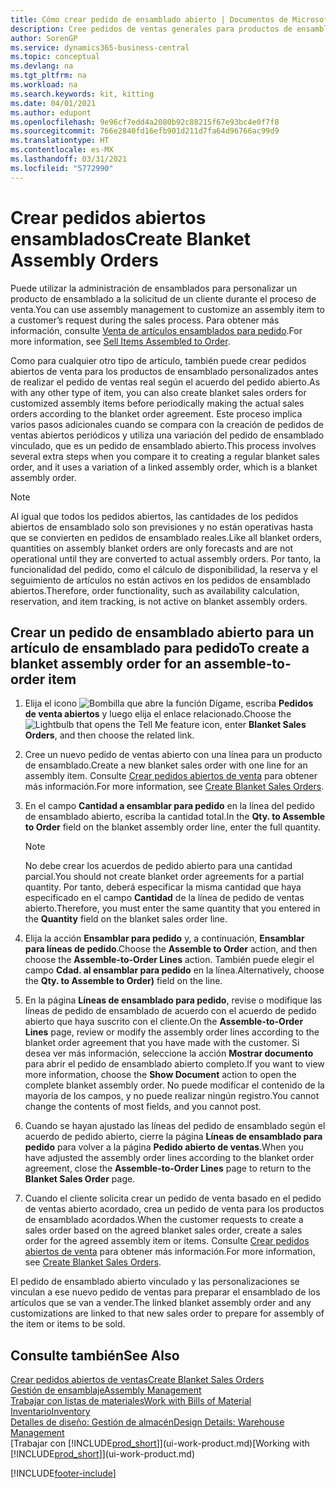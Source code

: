 ```yaml
---
title: Cómo crear pedido de ensamblado abierto | Documentos de Microsoft
description: Cree pedidos de ventas generales para productos de ensamblado personalizados antes de realizar periódicamente los pedidos de ventas reales según el acuerdo de pedido abierto.
author: SorenGP
ms.service: dynamics365-business-central
ms.topic: conceptual
ms.devlang: na
ms.tgt_pltfrm: na
ms.workload: na
ms.search.keywords: kit, kitting
ms.date: 04/01/2021
ms.author: edupont
ms.openlocfilehash: 9e96cf7edd4a2080b92c88215f67e93bc4e0f7f8
ms.sourcegitcommit: 766e2840fd16efb901d211d7fa64d96766ac99d9
ms.translationtype: HT
ms.contentlocale: es-MX
ms.lasthandoff: 03/31/2021
ms.locfileid: "5772990"
---
```

# <a name="create-blanket-assembly-orders"></a><span data-ttu-id="059e4-103">Crear pedidos abiertos ensamblados</span><span class="sxs-lookup"><span data-stu-id="059e4-103">Create Blanket Assembly Orders</span></span>
<span data-ttu-id="059e4-104">Puede utilizar la administración de ensamblados para personalizar un producto de ensamblado a la solicitud de un cliente durante el proceso de venta.</span><span class="sxs-lookup"><span data-stu-id="059e4-104">You can use assembly management to customize an assembly item to a customer’s request during the sales process.</span></span> <span data-ttu-id="059e4-105">Para obtener más información, consulte [Venta de artículos ensamblados para pedido](assembly-how-to-sell-items-assembled-to-order.md).</span><span class="sxs-lookup"><span data-stu-id="059e4-105">For more information, see [Sell Items Assembled to Order](assembly-how-to-sell-items-assembled-to-order.md).</span></span>  

 <span data-ttu-id="059e4-106">Como para cualquier otro tipo de artículo, también puede crear pedidos abiertos de venta para los productos de ensamblado personalizados antes de realizar el pedido de ventas real según el acuerdo del pedido abierto.</span><span class="sxs-lookup"><span data-stu-id="059e4-106">As with any other type of item, you can also create blanket sales orders for customized assembly items before periodically making the actual sales orders according to the blanket order agreement.</span></span> <span data-ttu-id="059e4-107">Este proceso implica varios pasos adicionales cuando se compara con la creación de pedidos de ventas abiertos periódicos y utiliza una variación del pedido de ensamblado vinculado, que es un pedido de ensamblado abierto.</span><span class="sxs-lookup"><span data-stu-id="059e4-107">This process involves several extra steps when you compare it to creating a regular blanket sales order, and it uses a variation of a linked assembly order, which is a blanket assembly order.</span></span>

> [!NOTE]  
>  <span data-ttu-id="059e4-108">Al igual que todos los pedidos abiertos, las cantidades de los pedidos abiertos de ensamblado solo son previsiones y no están operativas hasta que se convierten en pedidos de ensamblado reales.</span><span class="sxs-lookup"><span data-stu-id="059e4-108">Like all blanket orders, quantities on assembly blanket orders are only forecasts and are not operational until they are converted to actual assembly orders.</span></span> <span data-ttu-id="059e4-109">Por tanto, la funcionalidad del pedido, como el cálculo de disponibilidad, la reserva y el seguimiento de artículos no están activos en los pedidos de ensamblado abiertos.</span><span class="sxs-lookup"><span data-stu-id="059e4-109">Therefore, order functionality, such as availability calculation, reservation, and item tracking, is not active on blanket assembly orders.</span></span>  

## <a name="to-create-a-blanket-assembly-order-for-an-assemble-to-order-item"></a><span data-ttu-id="059e4-110">Crear un pedido de ensamblado abierto para un artículo de ensamblado para pedido</span><span class="sxs-lookup"><span data-stu-id="059e4-110">To create a blanket assembly order for an assemble\-to\-order item</span></span>  
1. <span data-ttu-id="059e4-111">Elija el icono ![Bombilla que abre la función Dígame](media/ui-search/search_small.png "Dígame qué desea hacer"), escriba **Pedidos de venta abiertos** y luego elija el enlace relacionado.</span><span class="sxs-lookup"><span data-stu-id="059e4-111">Choose the ![Lightbulb that opens the Tell Me feature](media/ui-search/search_small.png "Tell me what you want to do") icon, enter **Blanket Sales Orders**, and then choose the related link.</span></span>  
2. <span data-ttu-id="059e4-112">Cree un nuevo pedido de ventas abierto con una línea para un producto de ensamblado.</span><span class="sxs-lookup"><span data-stu-id="059e4-112">Create a new blanket sales order with one line for an assembly item.</span></span> <span data-ttu-id="059e4-113">Consulte [Crear pedidos abiertos de venta](sales-how-to-create-blanket-sales-orders.md) para obtener más información.</span><span class="sxs-lookup"><span data-stu-id="059e4-113">For more information, see [Create Blanket Sales Orders](sales-how-to-create-blanket-sales-orders.md).</span></span>  
3. <span data-ttu-id="059e4-114">En el campo **Cantidad a ensamblar para pedido** en la línea del pedido de ensamblado abierto, escriba la cantidad total.</span><span class="sxs-lookup"><span data-stu-id="059e4-114">In the **Qty. to Assemble to Order** field on the blanket assembly order line, enter the full quantity.</span></span>

    > [!NOTE]  
    >  <span data-ttu-id="059e4-115">No debe crear los acuerdos de pedido abierto para una cantidad parcial.</span><span class="sxs-lookup"><span data-stu-id="059e4-115">You should not create blanket order agreements for a partial quantity.</span></span> <span data-ttu-id="059e4-116">Por tanto, deberá especificar la misma cantidad que haya especificado en el campo **Cantidad** de la línea de pedido de ventas abierto.</span><span class="sxs-lookup"><span data-stu-id="059e4-116">Therefore, you must enter the same quantity that you entered in the **Quantity** field on the blanket sales order line.</span></span>  

4. <span data-ttu-id="059e4-117">Elija la acción **Ensamblar para pedido** y, a continuación, **Ensamblar para líneas de pedido**.</span><span class="sxs-lookup"><span data-stu-id="059e4-117">Choose the **Assemble to Order** action, and then choose the **Assemble-to-Order Lines** action.</span></span> <span data-ttu-id="059e4-118">También puede elegir el campo **Cdad. al ensamblar para pedido** en la línea.</span><span class="sxs-lookup"><span data-stu-id="059e4-118">Alternatively, choose the **Qty. to Assemble to Order)** field on the line.</span></span>  
5. <span data-ttu-id="059e4-119">En la página **Líneas de ensamblado para pedido**, revise o modifique las líneas de pedido de ensamblado de acuerdo con el acuerdo de pedido abierto que haya suscrito con el cliente.</span><span class="sxs-lookup"><span data-stu-id="059e4-119">On the **Assemble-to-Order Lines** page, review or modify the assembly order lines according to the blanket order agreement that you have made with the customer.</span></span> <span data-ttu-id="059e4-120">Si desea ver más información, seleccione la acción **Mostrar documento** para abrir el pedido de ensamblado abierto completo.</span><span class="sxs-lookup"><span data-stu-id="059e4-120">If you want to view more information, choose the **Show Document** action to open the complete blanket assembly order.</span></span> <span data-ttu-id="059e4-121">No puede modificar el contenido de la mayoría de los campos, y no puede realizar ningún registro.</span><span class="sxs-lookup"><span data-stu-id="059e4-121">You cannot change the contents of most fields, and you cannot post.</span></span>  
6. <span data-ttu-id="059e4-122">Cuando se hayan ajustado las líneas del pedido de ensamblado según el acuerdo de pedido abierto, cierre la página **Líneas de ensamblado para pedido** para volver a la página **Pedido abierto de ventas**.</span><span class="sxs-lookup"><span data-stu-id="059e4-122">When you have adjusted the assembly order lines according to the blanket order agreement, close the **Assemble-to-Order Lines** page to return to the **Blanket Sales Order** page.</span></span>  
7. <span data-ttu-id="059e4-123">Cuando el cliente solicita crear un pedido de venta basado en el pedido de ventas abierto acordado, crea un pedido de venta para los productos de ensamblado acordados.</span><span class="sxs-lookup"><span data-stu-id="059e4-123">When the customer requests to create a sales order based on the agreed blanket sales order, create a sales order for the agreed assembly item or items.</span></span> <span data-ttu-id="059e4-124">Consulte [Crear pedidos abiertos de venta](sales-how-to-create-blanket-sales-orders.md) para obtener más información.</span><span class="sxs-lookup"><span data-stu-id="059e4-124">For more information, see [Create Blanket Sales Orders](sales-how-to-create-blanket-sales-orders.md).</span></span>

<span data-ttu-id="059e4-125">El pedido de ensamblado abierto vinculado y las personalizaciones se vinculan a ese nuevo pedido de ventas para preparar el ensamblado de los artículos que se van a vender.</span><span class="sxs-lookup"><span data-stu-id="059e4-125">The linked blanket assembly order and any customizations are linked to that new sales order to prepare for assembly of the item or items to be sold.</span></span>  

## <a name="see-also"></a><span data-ttu-id="059e4-126">Consulte también</span><span class="sxs-lookup"><span data-stu-id="059e4-126">See Also</span></span>
[<span data-ttu-id="059e4-127">Crear pedidos abiertos de ventas</span><span class="sxs-lookup"><span data-stu-id="059e4-127">Create Blanket Sales Orders</span></span>](sales-how-to-create-blanket-sales-orders.md)  
[<span data-ttu-id="059e4-128">Gestión de ensamblaje</span><span class="sxs-lookup"><span data-stu-id="059e4-128">Assembly Management</span></span>](assembly-assemble-items.md)  
[<span data-ttu-id="059e4-129">Trabajar con listas de materiales</span><span class="sxs-lookup"><span data-stu-id="059e4-129">Work with Bills of Material</span></span>](inventory-how-work-BOMs.md)  
[<span data-ttu-id="059e4-130">Inventario</span><span class="sxs-lookup"><span data-stu-id="059e4-130">Inventory</span></span>](inventory-manage-inventory.md)  
[<span data-ttu-id="059e4-131">Detalles de diseño: Gestión de almacén</span><span class="sxs-lookup"><span data-stu-id="059e4-131">Design Details: Warehouse Management</span></span>](design-details-warehouse-management.md)  
<span data-ttu-id="059e4-132">[Trabajar con [!INCLUDE[prod_short](includes/prod_short.md)]](ui-work-product.md)</span><span class="sxs-lookup"><span data-stu-id="059e4-132">[Working with [!INCLUDE[prod_short](includes/prod_short.md)]](ui-work-product.md)</span></span>


[!INCLUDE[footer-include](includes/footer-banner.md)]